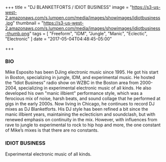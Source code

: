 +++
title = "DJ BLANKETFORTS / IDIOT BUSINESS"
image = "https://s3-us-west-2.amazonaws.com/s.lumpen.com/media/images/showimages/idiotbusiness.jpg"
thumbnail = "https://s3-us-west-2.amazonaws.com/s.lumpen.com/media/images/showimages/idiotbusiness-thumb.png"
tags = [ "Freeform", "IDM", "Jungle", "Manic", "Eclectic", "Electronic" ]
date = "2017-05-04T04:48:45-05:00"

+++

### BIO

Mike Esposito has been DJing electronic music since 1995. He got his start in Boston, specializing in jungle, IDM, and experimental music. He hosted the “Idiot Business” radio show on WZBC in the Boston area from 2000-2004, specializing in experimental electronic music of all kinds. He also developed his own "manic illbient" performance style, which was a ferocious mix of noise, harsh beats, and sound collage that he performed at gigs in the early 2000s.  Now living in Chicago, he continues to record DJ mixes as DJ Blanketforts. His DJ style has been refined a bit since the manic illbient years, maintaining the eclecticism and soundclash, but with renewed emphasis on continuity in the mix. However, with influences from rave to jungle to experimental to rock to hip hop and more, the one constant of Mike’s mixes is that there are no constants.

### IDIOT BUSINESS

Experimental electronic music of all kinds.
